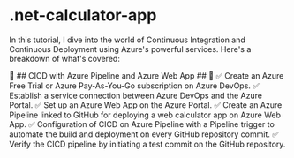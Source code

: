 # .net-calculator-app


In this tutorial, I dive into the world of Continuous Integration and Continuous Deployment using Azure's powerful services. Here's a breakdown of what's covered:

🔧 ## CICD with Azure Pipeline and Azure Web App ## 🔧
✅ Create an Azure Free Trial or Azure Pay-As-You-Go subscription on Azure DevOps.
✅ Establish a service connection between Azure DevOps and the Azure Portal.
✅ Set up an Azure Web App on the Azure Portal.
✅ Create an Azure Pipeline linked to GitHub for deploying a web calculator app on Azure Web App.
✅ Configuration of CICD on Azure Pipeline with a Pipeline trigger to automate the build and deployment on every GitHub repository commit.
✅ Verify the CICD pipeline by initiating a test commit on the GitHub repository.
